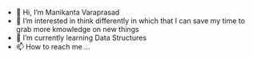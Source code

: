 - 👋 Hi, I’m Manikanta Varaprasad
- 👀 I’m interested in think differently in which that I can save my time to grab more kmowledge on new things
- 🌱 I’m currently learning Data Structures
- 📫 How to reach me ...

<!---
Manikanta2000/Manikanta2000 is a ✨ special ✨ repository because its `README.md` (this file) appears on your GitHub profile.
You can click the Preview link to take a look at your changes.
--->
